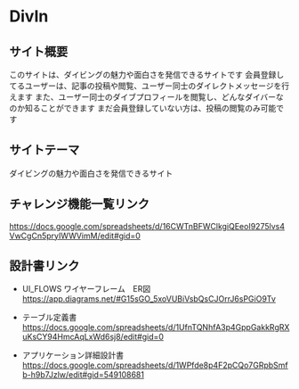 # DivIn

## サイト概要
このサイトは、ダイビングの魅力や面白さを発信できるサイトです
会員登録してるユーザーは、記事の投稿や閲覧、ユーザー同士のダイレクトメッセージを行えます
また、ユーザー同士のダイブプロフィールを閲覧し、どんなダイバーなのか知ることができます
まだ会員登録していない方は、投稿の閲覧のみ可能です

## サイトテーマ
ダイビングの魅力や面白さを発信できるサイト

## チャレンジ機能一覧リンク
https://docs.google.com/spreadsheets/d/16CWTnBFWClkgiQEeoI9275lvs4VwCgCn5pryIWWVimM/edit#gid=0

## 設計書リンク
* UI_FLOWS ワイヤーフレーム　ER図
https://app.diagrams.net/#G15sGO_5xoVUBiVsbQsCJOrrJ6sPGiO9Tv

* テーブル定義書
https://docs.google.com/spreadsheets/d/1UfnTQNhfA3p4GppGakkRgRXuKsCY94HmcAqLxWd6sj8/edit#gid=0

* アプリケーション詳細設計書
https://docs.google.com/spreadsheets/d/1WPfde8p4F2pCQo7GRpbSmfb-h9b7Jzlw/edit#gid=549108681
